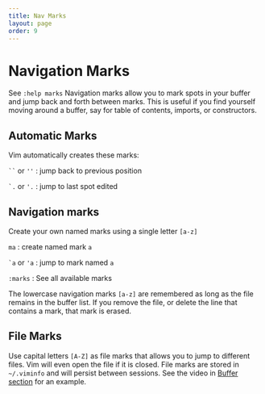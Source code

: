 ```yaml
---
title: Nav Marks
layout: page
order: 9
---
```


# Navigation Marks

<span class="sidenote">See `:help marks`</span> Navigation marks allow you to mark spots in your buffer and jump back and forth between marks. This is useful if you find yourself moving around a buffer, say for table of contents, imports, or constructors.

## Automatic Marks

Vim automatically creates these marks:

<code>\`\`</code> or `''`
: jump back to previous position

<code>\`.</code> or `'.`
: jump to last spot edited


## Navigation marks

Create your own named marks using a single letter `[a-z]`

`ma`
: create named mark `a`

<code>\`a</code> or `'a`
: jump to mark named `a`

`:marks`
: See all available marks

The lowercase navigation marks `[a-z]` are remembered as long as the file remains in the buffer list. If you remove the file, or delete the line that contains a mark, that mark is erased.

## File Marks

Use capital letters `[A-Z]` as file marks that allows you to jump to different files. Vim will even open the file if it is closed. File marks are stored in `~/.viminfo` and will persist between sessions. See the video in [Buffer section](/working-with-vim/buffers/) for an example.

